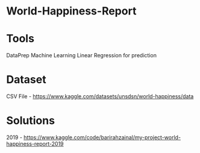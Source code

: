 # World-Happiness-Report

# Tools

DataPrep
Machine Learning Linear Regression for prediction

# Dataset 

CSV File - https://www.kaggle.com/datasets/unsdsn/world-happiness/data

# Solutions



2019 - https://www.kaggle.com/code/barirahzainal/my-project-world-happiness-report-2019
